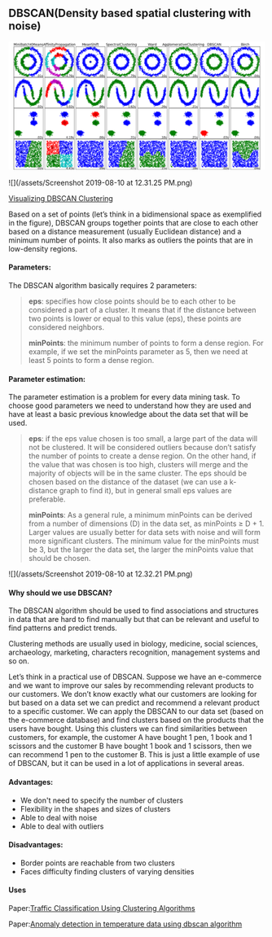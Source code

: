## DBSCAN\(Density based spatial clustering with noise\)

![](/assets/dbscan.png)

![](/assets/Screenshot 2019-08-10 at 12.31.25 PM.png)

[Visualizing DBSCAN Clustering](https://www.naftaliharris.com/blog/visualizing-dbscan-clustering/)

Based on a set of points \(let’s think in a bidimensional space as exemplified in the figure\), DBSCAN groups together points that are close to each other based on a distance measurement \(usually Euclidean distance\) and a minimum number of points. It also marks as outliers the points that are in low-density regions.

#### Parameters:

The DBSCAN algorithm basically requires 2 parameters:

> **eps**: specifies how close points should be to each other to be considered a part of a cluster. It means that if the distance between two points is lower or equal to this value \(eps\), these points are considered neighbors.
>
> **minPoints**: the minimum number of points to form a dense region. For example, if we set the minPoints parameter as 5, then we need at least 5 points to form a dense region.

#### Parameter estimation:

The parameter estimation is a problem for every data mining task. To choose good parameters we need to understand how they are used and have at least a basic previous knowledge about the data set that will be used.

> **eps**: if the eps value chosen is too small, a large part of the data will not be clustered. It will be considered outliers because don’t satisfy the number of points to create a dense region. On the other hand, if the value that was chosen is too high, clusters will merge and the majority of objects will be in the same cluster. The eps should be chosen based on the distance of the dataset \(we can use a k-distance graph to find it\), but in general small eps values are preferable.
>
> **minPoints**: As a general rule, a minimum minPoints can be derived from a number of dimensions \(D\) in the data set, as minPoints ≥ D + 1. Larger values are usually better for data sets with noise and will form more significant clusters. The minimum value for the minPoints must be 3, but the larger the data set, the larger the minPoints value that should be chosen.

![](/assets/Screenshot 2019-08-10 at 12.32.21 PM.png)

#### Why should we use DBSCAN?

The DBSCAN algorithm should be used to find associations and structures in data that are hard to find manually but that can be relevant and useful to find patterns and predict trends.

Clustering methods are usually used in biology, medicine, social sciences, archaeology, marketing, characters recognition, management systems and so on.

Let’s think in a practical use of DBSCAN. Suppose we have an e-commerce and we want to improve our sales by recommending relevant products to our customers. We don’t know exactly what our customers are looking for but based on a data set we can predict and recommend a relevant product to a specific customer. We can apply the DBSCAN to our data set \(based on the e-commerce database\) and find clusters based on the products that the users have bought. Using this clusters we can find similarities between customers, for example, the customer A have bought 1 pen, 1 book and 1 scissors and the customer B have bought 1 book and 1 scissors, then we can recommend 1 pen to the customer B. This is just a little example of use of DBSCAN, but it can be used in a lot of applications in several areas.

#### Advantages:

* We don't need to specify the number of clusters
* Flexibility in the shapes and sizes of clusters
* Able to deal with noise
* Able to deal with outliers

#### Disadvantages:

* Border points are reachable from two clusters
* Faces difficulty finding clusters of varying densities

#### **Uses**

Paper:[Traffic Classification Using Clustering Algorithms](https://pages.cpsc.ucalgary.ca/~mahanti/papers/clustering.pdf)

Paper:[Anomaly detection in temperature data using dbscan algorithm](https://ieeexplore.ieee.org/abstract/document/5946052/)

